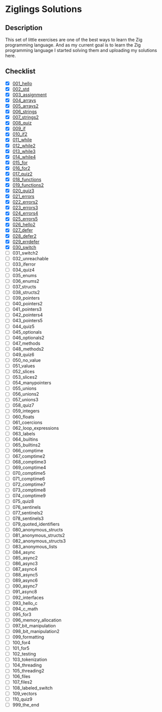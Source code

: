 # Ziglings Solutions
## Description

This set of little exercises are one of the best ways to learn the Zig programming language. And as my current goal is to learn the Zig programming language I started solving them and uploading my solutions here.

## Checklist

- [X] [001_hello](solutions/001_hello.zig)
- [X] [002_std](solutions/002_std.zig)
- [X] [003_assignment](solutions/003_assignment.zig)
- [X] [004_arrays](solutions/004_arrays.zig)
- [X] [005_arrays2](solutions/005_arrays2.zig)
- [X] [006_strings](solutions/006_strings.zig)
- [X] [007_strings2](solutions/007_strings2.zig)
- [X] [008_quiz](solutions/008_quiz.zig)
- [X] [009_if](solutions/009_if.zig)
- [X] [010_if2](solutions/010_if2.zig)
- [X] [011_while](solutions/011_while.zig)
- [X] [012_while2](solutions/012_while2.zig)
- [X] [013_while3](solutions/013_while3.zig)
- [X] [014_while4](solutions/014_while4.zig)
- [X] [015_for](solutions/015_for.zig)
- [X] [016_for2](solutions/016_for2.zig)
- [X] [017_quiz2](solutions/017_quiz2.zig)
- [X] [018_functions](solutions/018_functions.zig)
- [X] [019_functions2](solutions/019_functions2.zig)
- [X] [020_quiz3](solutions/020_quiz3.zig)
- [X] [021_errors](solutions/021_errors.zig)
- [X] [022_errors2](solutions/022_errors2.zig)
- [X] [023_errors3](solutions/023_errors3.zig)
- [X] [024_errors4](solutions/024_errors4.zig)
- [X] [025_errors5](solutions/025_errors5.zig)
- [X] [026_hello2](solutions/026_hello2.zig)
- [X] [027_defer](solutions/027_defer.zig)
- [X] [028_defer2](solutions/028_defer2.zig)
- [X] [029_errdefer](solutions/029_errdefer.zig)
- [X] [030_switch](solutions/030_switch.zig)
- [ ] 031_switch2
- [ ] 032_unreachable
- [ ] 033_iferror
- [ ] 034_quiz4
- [ ] 035_enums
- [ ] 036_enums2
- [ ] 037_structs
- [ ] 038_structs2
- [ ] 039_pointers
- [ ] 040_pointers2
- [ ] 041_pointers3
- [ ] 042_pointers4
- [ ] 043_pointers5
- [ ] 044_quiz5
- [ ] 045_optionals
- [ ] 046_optionals2
- [ ] 047_methods
- [ ] 048_methods2
- [ ] 049_quiz6
- [ ] 050_no_value
- [ ] 051_values
- [ ] 052_slices
- [ ] 053_slices2
- [ ] 054_manypointers
- [ ] 055_unions
- [ ] 056_unions2
- [ ] 057_unions3
- [ ] 058_quiz7
- [ ] 059_integers
- [ ] 060_floats
- [ ] 061_coercions
- [ ] 062_loop_expressions
- [ ] 063_labels
- [ ] 064_builtins
- [ ] 065_builtins2
- [ ] 066_comptime
- [ ] 067_comptime2
- [ ] 068_comptime3
- [ ] 069_comptime4
- [ ] 070_comptime5
- [ ] 071_comptime6
- [ ] 072_comptime7
- [ ] 073_comptime8
- [ ] 074_comptime9
- [ ] 075_quiz8
- [ ] 076_sentinels
- [ ] 077_sentinels2
- [ ] 078_sentinels3
- [ ] 079_quoted_identifiers
- [ ] 080_anonymous_structs
- [ ] 081_anonymous_structs2
- [ ] 082_anonymous_structs3
- [ ] 083_anonymous_lists
- [ ] 084_async
- [ ] 085_async2
- [ ] 086_async3
- [ ] 087_async4
- [ ] 088_async5
- [ ] 089_async6
- [ ] 090_async7
- [ ] 091_async8
- [ ] 092_interfaces
- [ ] 093_hello_c
- [ ] 094_c_math
- [ ] 095_for3
- [ ] 096_memory_allocation
- [ ] 097_bit_manipulation
- [ ] 098_bit_manipulation2
- [ ] 099_formatting
- [ ] 100_for4
- [ ] 101_for5
- [ ] 102_testing
- [ ] 103_tokenization
- [ ] 104_threading
- [ ] 105_threading2
- [ ] 106_files
- [ ] 107_files2
- [ ] 108_labeled_switch
- [ ] 109_vectors
- [ ] 110_quiz9
- [ ] 999_the_end